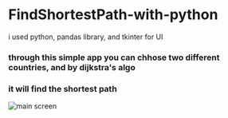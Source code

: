 # FindShortestPath-with-python
i used python, pandas library, and tkinter for UI
### through this simple app you can chhose two different countries, and by dijkstra's algo 
### it will find the shortest path 
![main screen](https://i.ibb.co/fQBVJyZ/Screenshot-2023-05-16-012845.png])
